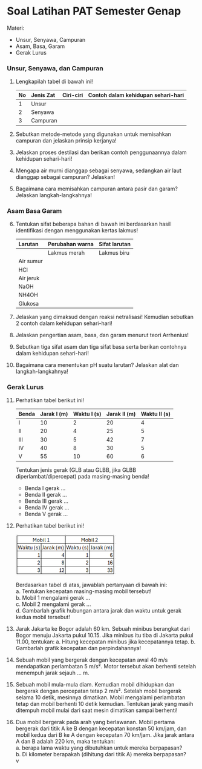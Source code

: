 # Soal Latihan PAT Semester Genap
Materi:
- Unsur, Senyawa, Campuran
- Asam, Basa, Garam
- Gerak Lurus

### Unsur, Senyawa, dan Campuran
1. Lengkapilah tabel di bawah ini!

    | No | Jenis Zat | Ciri-ciri | Contoh dalam kehidupan sehari-hari |
    |----|-----------|-----------|------------------------------------|
    | 1  | Unsur     |           |                                    |
    | 2  | Senyawa   |           |                                    |
    | 3  | Campuran  |           |                                    |

2. Sebutkan metode-metode yang digunakan untuk memisahkan campuran dan jelaskan prinsip kerjanya!
3. Jelaskan proses destilasi dan berikan contoh penggunaannya dalam kehidupan sehari-hari!
4. Mengapa air murni dianggap sebagai senyawa, sedangkan air laut dianggap sebagai campuran? Jelaskan!
5. Bagaimana cara memisahkan campuran antara pasir dan garam? Jelaskan langkah-langkahnya!

### Asam Basa Garam
6. Tentukan sifat beberapa bahan di bawah ini berdasarkan hasil identifikasi dengan menggunakan kertas lakmus!

    | Larutan     | Perubahan warna | Sifat larutan |
    |-------------|-----------------|---------------|
    |             | Lakmus merah    | Lakmus biru   |
    | Air sumur   |                 |               |
    | HCl         |                 |               |
    | Air jeruk   |                 |               |
    | NaOH        |                 |               |
    | NH4OH       |                 |               |
    | Glukosa     |                 |               |


7. Jelaskan yang dimaksud dengan reaksi netralisasi! Kemudian sebutkan 2 contoh dalam kehidupan sehari-hari!
8. Jelaskan pengertian asam, basa, dan garam menurut teori Arrhenius!
9. Sebutkan tiga sifat asam dan tiga sifat basa serta berikan contohnya dalam kehidupan sehari-hari!
10. Bagaimana cara menentukan pH suatu larutan? Jelaskan alat dan langkah-langkahnya!

### Gerak Lurus
11. Perhatikan tabel berikut ini!

    | Benda | Jarak I (m) | Waktu I (s) | Jarak II (m) | Waktu II (s) |
    |-------|-------------|-------------|--------------|--------------|
    | I     | 10          | 2           | 20           | 4            |
    | II    | 20          | 4           | 25           | 5            |
    | III   | 30          | 5           | 42           | 7            |
    | IV    | 40          | 8           | 30           | 5            |
    | V     | 55          | 10          | 60           | 6            |

    Tentukan jenis gerak (GLB atau GLBB, jika GLBB diperlambat/dipercepat) pada masing-masing benda!
    - Benda I gerak ...
    - Benda II gerak ...
    - Benda III gerak ...
    - Benda IV gerak ...
    - Benda V gerak ...

12. Perhatikan tabel berikut ini!

    ![tabel1.png](./assets/tabel1.png)

    Berdasarkan tabel di atas, jawablah pertanyaan di bawah ini: <br>
    a. Tentukan kecepatan masing-masing mobil tersebut!<br>
    b. Mobil 1 mengalami gerak ...<br>
    c. Mobil 2 mengalami gerak ...<br>
    d. Gambarlah grafik hubungan antara jarak dan waktu untuk gerak kedua mobil tersebut!<br>

13. Jarak Jakarta ke Bogor adalah 60 km. Sebuah minibus berangkat dari Bogor menuju Jakarta pukul 10.15. Jika minibus itu tiba di Jakarta pukul 11.00, tentukan:
    a. Hitung kecepatan minibus jika kecepatannya tetap.
    b. Gambarlah grafik kecepatan dan perpindahannya!

14. Sebuah mobil yang bergerak dengan kecepatan awal 40 m/s mendapatkan perlambatan 5 m/s². Motor tersebut akan berhenti setelah menempuh jarak sejauh ... m.

15. Sebuah mobil mula-mula diam. Kemudian mobil dihidupkan dan bergerak dengan percepatan tetap 2 m/s². Setelah mobil bergerak selama 10 detik, mesinnya dimatikan. Mobil mengalami perlambatan tetap dan mobil berhenti 10 detik kemudian. Tentukan jarak yang masih ditempuh mobil mulai dari saat mesin dimatikan sampai berhenti!

16. Dua mobil bergerak pada arah yang berlawanan. Mobil pertama bergerak dari titik A ke B dengan kecepatan konstan 50 km/jam, dan mobil kedua dari B ke A dengan kecepatan 70 km/jam. Jika jarak antara A dan B adalah 220 km, maka tentukan: <br>
a. berapa lama waktu yang dibutuhkan untuk mereka berpapasan? <br>
b. Di kilometer berapakah (dihitung dari titik A) mereka berpapasan? <br>v


